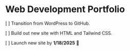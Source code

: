 # Web Development Portfolio

[ ] Transition from WordPress to GitHub.

[ ] Build out new site with HTML and Tailwind CSS.

[ ] Launch new site by **1/18/2025** 🎉
